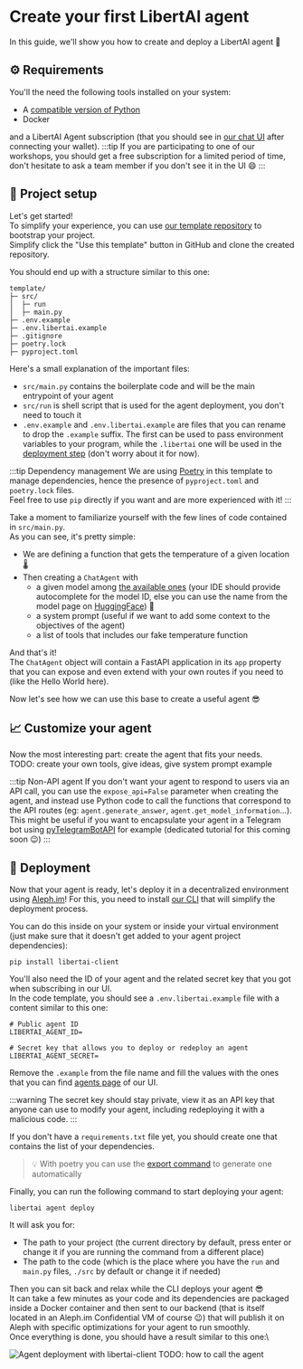 # Create your first LibertAI agent

In this guide, we'll show you how to create and deploy a LibertAI agent 🚀

## ⚙ Requirements

You'll the need the following tools installed on your system:

- A [compatible version of Python](../specifications.md#python)
- Docker

and a LibertAI Agent subscription (that you should see in [our chat UI](https://chat.libertai.io/#/agents) after
connecting your wallet).
:::tip
If you are participating to one of our workshops, you should get a free subscription for a limited period of time, don't
hesitate to ask a team member if you don't see it in the UI 😄
:::

## 🧰 Project setup

Let's get started!\
To simplify your experience, you can use [our template repository](https://github.com/Libertai/libertai-agent-template)
to bootstrap your project.\
Simplify click the "Use this template" button in GitHub and clone the created repository.

You should end up with a structure similar to this one:

```text
template/
├─ src/
│  ├─ run
│  ├─ main.py
├─ .env.example
├─ .env.libertai.example
├─ .gitignore
├─ poetry.lock
├─ pyproject.toml
```

Here's a small explanation of the important files:

- `src/main.py` contains the boilerplate code and will be the main entrypoint of your agent
- `src/run` is shell script that is used for the agent deployment, you don't need to touch it
- `.env.example` and `.env.libertai.example` are files that you can rename to drop the `.example` suffix. The first can
  be used to pass
  environment variables to your program, while the `.libertai` one will be used in the [deployment step](#-deployment)
  (don't worry about it for now).

:::tip Dependency management
We are using [Poetry](https://python-poetry.org/) in this template to manage dependencies, hence the presence of
`pyproject.toml` and `poetry.lock` files.\
Feel free to use `pip` directly if you want and are more experienced with it!
:::

Take a moment to familiarize yourself with the few lines of code contained in `src/main.py`.\
As you can see, it's pretty simple:

- We are defining a function that gets the temperature of a given location 🌡
- Then creating a `ChatAgent` with
    - a given model among [the available ones](../specifications.md#-models) (your IDE
      should provide autocomplete for the model ID, else you can use the name from the model page
      on [HuggingFace](https://huggingface.co)) 🤗
    - a system prompt (useful if we want to add some context to the objectives of the agent)
    - a list of tools that includes our fake temperature function

And that's it!\
The `ChatAgent` object will contain a FastAPI application in its `app` property that you can expose and even extend with
your own routes if you need to (like the Hello World here).

Now let's see how we can use this base to create a useful agent 😎

## 📈 Customize your agent

Now the most interesting part: create the agent that fits your needs.\
TODO: create your own tools, give ideas, give system prompt example

:::tip Non-API agent
If you don't want your agent to respond to users via an API call, you can use the `expose_api=False` parameter when
creating the agent, and instead use Python code to call the functions that correspond to the API routes (eg:
`agent.generate_answer`, `agent.get_model_information`...).\
This might be useful if you want to encapsulate your agent in a Telegram bot
using [pyTelegramBotAPI](https://github.com/eternnoir/pyTelegramBotAPI) for example (dedicated tutorial for this coming
soon 😉)
:::

## 🚀 Deployment

Now that your agent is ready, let's deploy it in a decentralized environment using [Aleph.im](https://aleph.im)!
For this, you need to install [our CLI](https://pypi.org/project/libertai-client) that will simplify the deployment
process.

You can do this inside on your system or inside your virtual environment (just make sure that it doesn't get added to
your agent project dependencies):

```shell
pip install libertai-client
```

You'll also need the ID of your agent and the related secret key that you got when subscribing in our UI.\
In the code template, you should see a `.env.libertai.example` file with a content similar to this one:

```dotenv
# Public agent ID
LIBERTAI_AGENT_ID=

# Secret key that allows you to deploy or redeploy an agent
LIBERTAI_AGENT_SECRET=
```

Remove the `.example` from the file name and fill the values with the ones that you can
find [agents page](https://chat.libertai.io/#/agents) of our UI.

:::warning
The secret key should stay private, view it as an API key that anyone can use to modify your agent, including
redeploying it with a malicious code.
:::

If you don't have a `requirements.txt` file yet, you should create one that contains the list of your dependencies.
> 💡 With poetry you can use the [export command](https://python-poetry.org/docs/cli/#export) to generate one
> automatically

Finally, you can run the following command to start deploying your agent:

```shell
libertai agent deploy
```

It will ask you for:

- The path to your project (the current directory by default, press enter or change it if you are running the command
  from a different place)
- The path to the code (which is the place where you have the `run` and `main.py` files, `./src` by default or change it
  if needed)

Then you can sit back and relax while the CLI deploys your agent 😎\
It can take a few minutes as your code and its dependencies are packaged inside a Docker container and then sent to
our backend (that is itself located in an Aleph.im Confidential VM of course 😉) that will publish it on Aleph with
specific optimizations for your agent to run smoothly.\
Once everything is done, you should have a result similar to this one:\

![Agent deployment with libertai-client](/assets/agents/deploy.png)
TODO: how to call the agent
